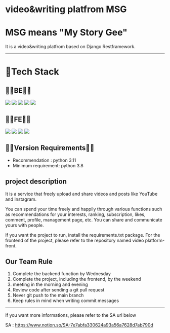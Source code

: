 # video&writing platfrom MSG

# MSG means "My Story Gee"

It is a video&writing platfrom based on Django Restframework.

----------
# <b>💪Tech Stack</b>
## <b>👷‍♂️BE👷‍♀️</b>

<img src="https://img.shields.io/badge/python-3776AB?style=for-the-badge&logo=python&logoColor=white"> 
<img src="https://img.shields.io/badge/django-092E20?style=for-the-badge&logo=django&logoColor=white">
<img src="https://img.shields.io/badge/mysql-4479A1?style=for-the-badge&logo=mysql&logoColor=white"> 
<img src="https://img.shields.io/badge/github-181717?style=for-the-badge&logo=github&logoColor=white">
<img src="https://img.shields.io/badge/git-F05032?style=for-the-badge&logo=git&logoColor=white">

<br>

## <b>👩‍🎨FE👨‍🎨</b>

<img src="https://img.shields.io/badge/javascript-F7DF1E?style=for-the-badge&logo=javascript&logoColor=black"> 
<img src="https://img.shields.io/badge/html5-E34F26?style=for-the-badge&logo=html5&logoColor=white"> 
<img src="https://img.shields.io/badge/css-1572B6?style=for-the-badge&logo=css3&logoColor=white"> 
<img src="https://img.shields.io/badge/bootstrap-7952B3?style=for-the-badge&logo=bootstrap&logoColor=white">

<br>

## <b>👩‍🎨Version Requirements👷‍♀️</b>

- Recommendation : python 3.11
- Minimum requirement: python 3.8


## project description
It is a service that freely upload and share videos and posts like YouTube and Instagram.


You can spend your time freely and happily through various functions such as recommendations for your interests, ranking, subscription, likes, comment, profile, management page, etc. You can share and communicate yours with people.


If you want the project to run, install the requirements.txt package. For the frontend of the project, please refer to the repository named video platform-front.


## Our Team Rule
1. Complete the backend function by Wednesday
2. Complete the project, including the frontend, by the weekend
3. meeting in the morning and evening
4. Review code after sending a git pull request
5. Never git push to the main branch
6. Keep rules in mind when writing commit messages


-------------

If you want more informations, please refer to the SA url below


SA : https://www.notion.so/SA-7e7abfa330624a93a56a7628d7ab790d


